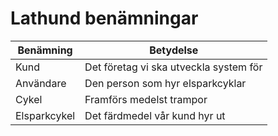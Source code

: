 # Lathund benämningar

Benämning  | Betydelse
-----------|----------
 Kund      | Det företag vi ska utveckla system för
 Användare | Den person som hyr elsparkcyklar
 Cykel     | Framförs medelst trampor
 Elsparkcykel | Det färdmedel vår kund hyr ut
